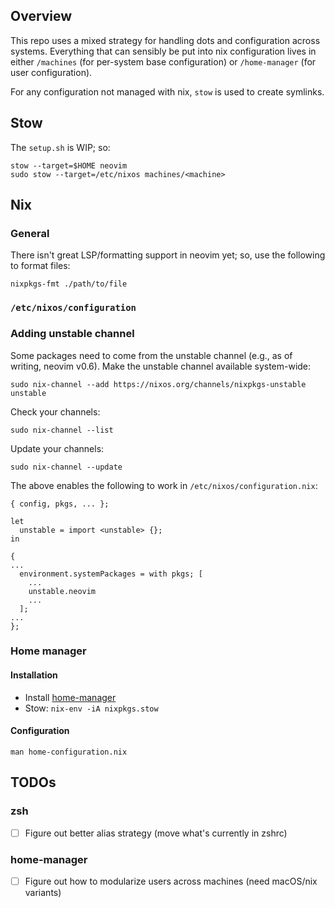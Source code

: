 ## Overview

This repo uses a mixed strategy for handling dots and configuration across systems. Everything that can sensibly be put into nix configuration lives in either `/machines` (for per-system base configuration) or `/home-manager` (for user configuration).

For any configuration not managed with nix, `stow` is used to create symlinks.

## Stow

The `setup.sh` is WIP; so:

```
stow --target=$HOME neovim
sudo stow --target=/etc/nixos machines/<machine>
```

## Nix

### General

There isn't great LSP/formatting support in neovim yet; so, use the following to format files:

```
nixpkgs-fmt ./path/to/file
```

### `/etc/nixos/configuration`

### Adding unstable channel

Some packages need to come from the unstable channel (e.g., as of writing, neovim v0.6). Make the unstable channel available system-wide:

```
sudo nix-channel --add https://nixos.org/channels/nixpkgs-unstable unstable
```

Check your channels:

```
sudo nix-channel --list
```

Update your channels:

```
sudo nix-channel --update
```

The above enables the following to work in `/etc/nixos/configuration.nix`:

```
{ config, pkgs, ... };

let
  unstable = import <unstable> {};
in

{
...
  environment.systemPackages = with pkgs; [
    ...
    unstable.neovim
    ...
  ];
...
};
```

### Home manager

#### Installation

- Install [home-manager](https://nix-community.github.io/home-manager/index.html#sec-install-standalone)
- Stow: `nix-env -iA nixpkgs.stow`

#### Configuration

`man home-configuration.nix`

## TODOs

### zsh

-   [ ] Figure out better alias strategy (move what's currently in zshrc)

### home-manager

-   [ ] Figure out how to modularize users across machines (need macOS/nix variants)
